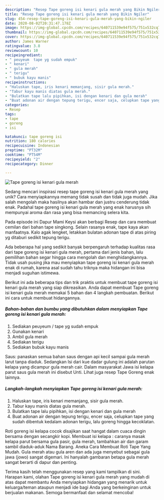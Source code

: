 ```yaml
---
description: "Resep Tape goreng isi kenari gula merah yang Bikin Ngiler"
title: "Resep Tape goreng isi kenari gula merah yang Bikin Ngiler"
slug: 454-resep-tape-goreng-isi-kenari-gula-merah-yang-bikin-ngiler
date: 2020-08-02T20:31:47.178Z
image: https://img-global.cpcdn.com/recipes/640711539e94f575/751x532cq70/tape-goreng-isi-kenari-gula-merah-foto-resep-utama.jpg
thumbnail: https://img-global.cpcdn.com/recipes/640711539e94f575/751x532cq70/tape-goreng-isi-kenari-gula-merah-foto-resep-utama.jpg
cover: https://img-global.cpcdn.com/recipes/640711539e94f575/751x532cq70/tape-goreng-isi-kenari-gula-merah-foto-resep-utama.jpg
author: James Warner
ratingvalue: 3.8
reviewcount: 10
recipeingredient:
- " peuyeum  tape yg sudah empuk"
- " kenari"
- " gula merah"
- " terigu"
- " bubuk kayu manis"
recipeinstructions:
- "Haluskan tape, iris kenari memanjang, sisir gula merah."
- "Tabur kayu manis diatas gula merah."
- "Bulatkan tape lalu pipihkan, isi dengan kenari dan gula merah"
- "Buat adonan air dengan tepung terigu, encer saja, celupkan tape yang sudah dibentuk kedalam adonan terigu, lalu goreng hingga kecoklatan."
categories:
- Resep
tags:
- tape
- goreng
- isi

katakunci: tape goreng isi 
nutrition: 180 calories
recipecuisine: Indonesian
preptime: "PT32M"
cooktime: "PT54M"
recipeyield: "2"
recipecategory: Dinner

---
```



![Tape goreng isi kenari gula merah](https://img-global.cpcdn.com/recipes/640711539e94f575/751x532cq70/tape-goreng-isi-kenari-gula-merah-foto-resep-utama.jpg)

Sedang mencari inspirasi resep tape goreng isi kenari gula merah yang unik? Cara menyiapkannya memang tidak susah dan tidak juga mudah. Jika salah mengolah maka hasilnya akan hambar dan justru cenderung tidak enak. Padahal tape goreng isi kenari gula merah yang enak harusnya sih mempunyai aroma dan rasa yang bisa memancing selera kita.

Pada episode ini Dapur Mami Keysi akan berbagi Resep dan cara membuat cemilan dari bahan tape singkong. Selain rasanya enak, tape kaya akan manfaatnya. Kalo agak lengket, letakkan bulatan adonan tape di atas piring yg ditaburi sedikit tepung terigu.

Ada beberapa hal yang sedikit banyak berpengaruh terhadap kualitas rasa dari tape goreng isi kenari gula merah, pertama dari jenis bahan, lalu pemilihan bahan segar hingga cara mengolah dan menghidangkannya. Tidak usah pusing jika mau menyiapkan tape goreng isi kenari gula merah enak di rumah, karena asal sudah tahu triknya maka hidangan ini bisa menjadi suguhan istimewa.


Berikut ini ada beberapa tips dan trik praktis untuk membuat tape goreng isi kenari gula merah yang siap dikreasikan. Anda dapat membuat Tape goreng isi kenari gula merah memakai 5 bahan dan 4 langkah pembuatan. Berikut ini cara untuk membuat hidangannya.

<!--inarticleads1-->

##### Bahan-bahan dan bumbu yang dibutuhkan dalam menyiapkan Tape goreng isi kenari gula merah:

1. Sediakan  peuyeum / tape yg sudah empuk
1. Gunakan  kenari
1. Ambil  gula merah
1. Sediakan  terigu
1. Sediakan  bubuk kayu manis


Saus: panaskan semua bahan saus dengan api kecil sampai gula merah larut tanpa diaduk. Sedangkan Isi dari kue dadar gulung ini adalah parutan kelapa yang dicampur gula merah cair. Dalam masyarakat Jawa isi kelapa parut saus gula merah ini disebut Unti. Lihat juga resep Tape Goreng enak lainnya. 

<!--inarticleads2-->

##### Langkah-langkah menyiapkan Tape goreng isi kenari gula merah:

1. Haluskan tape, iris kenari memanjang, sisir gula merah.
1. Tabur kayu manis diatas gula merah.
1. Bulatkan tape lalu pipihkan, isi dengan kenari dan gula merah
1. Buat adonan air dengan tepung terigu, encer saja, celupkan tape yang sudah dibentuk kedalam adonan terigu, lalu goreng hingga kecoklatan.


Roti goreng isi kelapa cocok disajikan saat hangat dalam cuaca dingin bersama dengan secangkir kopi. Membuat isi kelapa : caranya masak kelapa parut bersama gula pasir, gula merah, tambahkan air dan garam sambil diaduk-aduk Nama Barang. Aneka Cara Membuat Roti Tape Yang Mudah. Gula merah atau gula aren dan ada juga menyebut sebagai gula jawa (jowo) sangat digemari. Ini hanyalah gambaran betapa gula merah sangat berarti di dapur dan penting. 

Terima kasih telah menggunakan resep yang kami tampilkan di sini. Harapan kami, olahan Tape goreng isi kenari gula merah yang mudah di atas dapat membantu Anda menyiapkan hidangan yang menarik untuk keluarga/teman ataupun menjadi ide bagi Anda yang berkeinginan untuk berjualan makanan. Semoga bermanfaat dan selamat mencoba!
